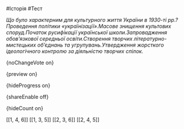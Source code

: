 #Історія #Тест

*Що було характерним для культурного життя України в 1930-ті рр.?Проведення політики «українізації».Масове знищення культових споруд.Початок русифікації української школи.Запровадження обов’язкової середньої освіти.Створення творчих літературно-мистецьких об’єднань та угрупувань.Утвердження жорсткого ідеологічного контролю за діяльністю творчих спілок.*

{noChangeVote on}

{preview on}

{hideProgress on}

{shareEnable off}

{hideCount on}

[[1, 4, 6]]
[[1, 3, 5]]
[[2, 3, 6]]
[[2, 4, 5]]

